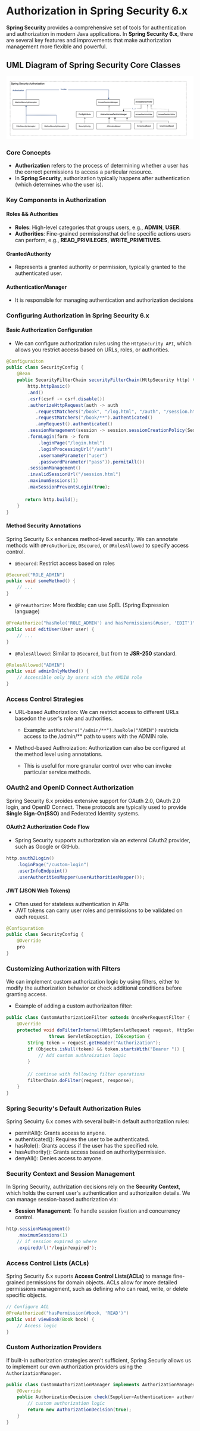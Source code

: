 # Authorization in Spring Security 6.x 

**Spring Security** provides a comprehensive set of tools for authentication and authorization in modern Java applications. In **Spring Security 6.x**, there are several key features and improvements that make authorization management more flexible and powerful.

## UML Diagram of Spring Security Core Classes 


![Spring Security UML Diagram](./spring-security-uml.png)

### Core Concepts 
- **Authorization** refers to the process of determining whether a user has the correct permissions to access a particular resource. 
- In **Spring Security**, authorization typically happens after authentication (which determines who the user is). 

 
### Key Components in Authorization 
#### Roles && Authorities 
- **Roles**: High-level categories that groups users, e.g., **ADMIN**, **USER**. 
- **Authorities**: Fine-grained permissionsthat define specific actions users can perform, e.g., **READ_PRIVILEGES**, **WRITE_PRIMITIVES**.

#### GrantedAuthority 
- Represents a granted authority or permission, typically granted to the authenticated user. 

#### AuthenticationManager 
- It is responsible for managing authentication and authorization decisions

### Configuring Authorization in Spring Security 6.x 
#### Basic Authorization Configuration 
- We can configure authorization rules using the `HttpSecurity API`, which allows you restrict access based on URLs, roles, or authorities.  
```java
@Configuraiton 
public class SecurityConfig {
    @Bean 
    public SecurityFilterChain securityFilterChain(HttpSecurity http) throws Exception {
        http.httpBasic() 
        .and()
        .csrf(csrf -> csrf.disable())
        .authorizeHttpRequest(auth -> auth 
           .requestMatchers("/book", "/log.html", "/auth", "/session.html")
           .requestMatchers("/book/**").authenticated()
           .anyRequest().authenticated()
        .sessionManagement(session -> session.sessionCreationPolicy(SessionCreationPolicy.IF_REQUIRED))
        .formLogin(form -> form
            .loginPage("/login.html")
            .loginProcessingUrl("/auth")
            .usernameParameter("user")
            .passwordParameter("pass")).permitAll())
        .sessionManagement() 
        .invalidSessionUrl("/session.html")
        .maximumSessions(1)
        .maxSessionPreventsLogin(true); 
    
       return http.build(); 
    }
}
```

#### Method Security Annotations 
Spring Security 6.x enhances method-level security. We can annotate methods with `@PreAuthorize`, `@Secured`, or `@RolesAllowed` to specify access control. 

- `@Secured`: Restrict access based on roles 
```java 
@Secured("ROLE_ADMIN")
public void someMethod() {
    // ...
}
```

- `@PreAuthorize`: More flexible; can use SpEL (Spring Expression language)
```java 
@PreAuthorize("hasRole('ROLE_ADMIN') and hasPermissions(#user, 'EDIT')")
public void editUser(User user) {
    // ... 
}
```


- `@RolesAllowed`: Similar to `@Secured`, but from te **JSR-250** standard. 
```java 
@RolesAllowed("ADMIN")
public void adminOnlyMethod() {
    // Accessible only by users with the AMDIN role 
}
```

### Access Control Strategies 
- URL-based Authorization: We can restrict access to different URLs basedon the user's role and authorities.
  - Example: `antMatchers("/admin/**").hasRole("ADMIN")` restricts access to the /admin/** path to users with the ADMIN role. 

- Method-based Authroization: Authorization can also be configured at the method level using annotations. 
  - This is useful for more granular control over who can invoke particular service methods. 


### OAuth2 and OpenID Connect Authorization 

Spring Security 6.x proides extensive support for OAuth 2.0, OAuth 2.0 login, and OpenID Connect. These protocols are typically used to provide  **Single Sign-On(SSO)** and Federated Identity systems. 

#### OAuth2 Authorization Code Flow
- Spring Security supports authorization via an extenral OAuth2 provider, such as Google or GitHub. 
```java 
http.oauth2Login()
    .loginPage("/custom-login")
    .userInfoEndpoint() 
    .userAuthoritiesMapper(userAuthoritiesMapper()); 
```


#### JWT (JSON Web Tokens)
- Often used for stateless authentication in APIs
- JWT tokens can carry user roles and permissions to be validated on each request. 

```java
@Configuration 
public class SecurityConfig {
    @Override 
    pro
}
```


### Customizing Authorization with Filters 

We can implement custom authorization logic by using filters, either to modify the authorization behavior or check additional conditions before granting access. 

- Example of adding a custom authorizaiton filter: 
```java
public class CustomAuthorizationFilter extends OncePerRequestFilter {
    @Override 
    protected void doFilterInternal(HttpServletRequest request, HttpServletResponse response, FilterChain filterChain) 
                throws ServletException, IOException {
        String token = request.getHeader("Authorization"); 
        if (Objects.isNull(token) && token.startsWith("Bearer ")) {
            // Add custom authroization logic 
        }

        // continue with following filter operations 
        filterChain.doFilter(request, response); 
    }
}
```

### Spring Security's Default Authorization Rules 

Spring Secuirty 6.x comes with several built-in default authorizatiion rules: 
- permitAll(): Grants access to anyone. 
- authenticated(): Requires the user to be authenticated. 
- hasRole(): Grants access if the user has the specified role. 
- hasAuthority(): Grants access based on authority/permission. 
- denyAll(): Denies access to anyone. 


### Security Context and Session Management 
In Spring Security, authrization decisions rely on the **Security Context**, 
which holds the current user's authentication and authorizaiton details. 
We can manage session-based authorization via:

- **Session Management**: To handle session fixation and concurrency control.
```java 
http.sessionManagement()
    .maximumSessions(1)
    // if session expired go where 
    .expiredUrl('/login?expired'); 
```

### Access Control Lists (ACLs)
Spring Security 6.x suports **Access Control Lists(ACLs)** to manage fine-grained permissions for domain objects. 
ACLs allow for more detailed permissions management, such as defining who can read, write, or delete specific objects. 

```java
// Configure ACL
@PreAuthorized("hasPermission(#book, 'READ')")
public void viewBook(Book book) {
    // Access logic 
}
```

### Custom Authorization Providers 
If built-in authorization strategies aren't sufficient, Spring Securiy allows us to implement our own authorization providers using the `AuthorizationManager`.
```java 
public class CustomAuthorizationManager implements AuthorizationManager<AuthroziationContext> {
    @Override 
    public AuthorizationDecision check(Supplier<Authentication> authentication, AuthorizationContext context) {
        // custom authorization logic 
        return new AuthorizationDecision(true);
    }
}
```
